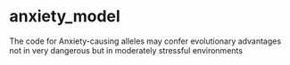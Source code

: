# anxiety_model
The code for Anxiety-causing alleles may confer evolutionary advantages not in very dangerous but in moderately stressful environments
